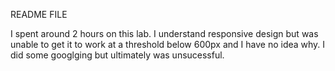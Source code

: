 README FILE

I spent around 2 hours on this lab. I understand responsive design but was unable to get it to work at a threshold below 600px and I have no idea why. I did some googlging but ultimately was unsucessful. 